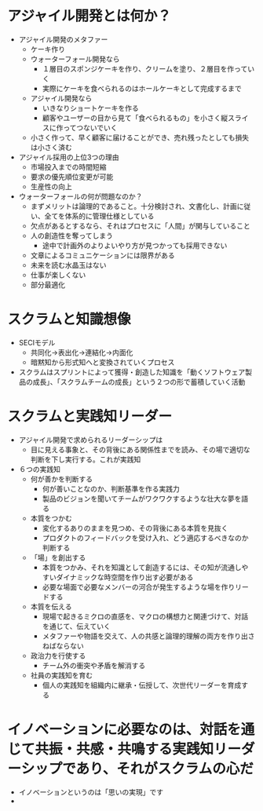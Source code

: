 # アジャイル開発とは何か？
- アジャイル開発のメタファー
  - ケーキ作り
  - ウォーターフォール開発なら
    - １層目のスポンジケーキを作り、クリームを塗り、２層目を作っていく
    - 実際にケーキを食べられるのはホールケーキとして完成するまで
  - アジャイル開発なら
    - いきなりショートケーキを作る
    - 顧客やユーザーの目から見て「食べられるもの」を小さく縦スライスに作ってつないでいく
  - 小さく作って、早く顧客に届けることができ、売れ残ったとしても損失は小さく済む
- アジャイル採用の上位3つの理由
  - 市場投入までの時間短縮
  - 要求の優先順位変更が可能
  - 生産性の向上
- ウォーターフォールの何が問題なのか？
  - まずメリットは論理的であること。十分検討され、文書化し、計画に従い、全てを体系的に管理仕様としている
  - 欠点があるとするなら、それはプロセスに「人間」が関与していること
  - 人の創造性を奪ってしまう
    - 途中で計画外のよりよいやり方が見つかっても採用できない
  - 文章によるコミュニケーションには限界がある
  - 未来を読む水晶玉はない
  - 仕事が楽しくない
  - 部分最適化

# スクラムと知識想像
- SECIモデル
  - 共同化→表出化→連結化→内面化
  - 暗黙知から形式知へと変換されていくプロセス
- スクラムはスプリントによって獲得・創造した知識を「動くソフトウェア製品の成長」、「スクラムチームの成長」という２つの形で蓄積していく活動

# スクラムと実践知リーダー
- アジャイル開発で求められるリーダーシップは
  - 目に見える事象と、その背後にある関係性までを読み、その場で適切な判断を下し実行する。これが実践知
- ６つの実践知
  - 何が善かを判断する
    - 何が善いことなのか、判断基準を作る実践力
    - 製品のビジョンを聞いてチームがワクワクするような壮大な夢を語る
  - 本質をつかむ
    - 変化するありのままを見つめ、その背後にある本質を見抜く
    - プロダクトのフィードバックを受け入れ、どう適応するべきなのか判断する
  - 「場」を創出する
    - 本質をつかみ、それを知識として創造するには、その知が流通しやすいダイナミックな時空間を作り出す必要がある
    - 必要な場面で必要なメンバーの河合が発生するような場を作りリードする
  - 本質を伝える
    - 現場で起きるミクロの直感を、マクロの構想力と関連づけて、対話を通じて、伝えていく
    - メタファーや物語を交えて、人の共感と論理的理解の両方を作り出さねばならない
  - 政治力を行使する
    - チーム外の衝突や矛盾を解消する
  - 社員の実践知を育む
    - 個人の実践知を組織内に継承・伝授して、次世代リーダーを育成する

# イノベーションに必要なのは、対話を通じて共振・共感・共鳴する実践知リーダーシップであり、それがスクラムの心だ
- イノベーションというのは「思いの実現」です
- 
